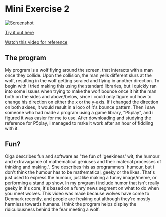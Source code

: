 

# Mini Exercise 2
[![Screenshot](https://raw.githubusercontent.com/jduust/mini-ex/master/mini_ex2/screenshot.PNG?raw=true)](https://rawgit.com/jduust/mini-ex/master/mini_ex2/index.html)

[Try it out here](https://rawgit.com/jduust/mini-ex/master/mini_ex2/index.html)

<a href="http://nyheder.tv2.dk/video/dU1tODc1TGtpVnNobHlRNVFra1BmV1gycjVvZzZZemU" target="_blank">Watch this video for reference</a>

## The program
My program is a wolf flying around the screen, that interacts with a man once they collide. Upon the collision, the man yells different slurs at the wolf, resulting in the wolf getting scrared and flying in another direction. To begin with i tried making this using the standard libraries, but i quickly ran into some issues when trying to make the wolf bounce once it hit the man both on the sides and above/below, since i could only figure out how to change his direction on either the x or the y-axis. If i changed the direction on both axises, it would result in a loop of it's bounce pattern. Then i saw someone who had made a program using a game library, "P5play", and i figured it was easier for me to use. After downloading and studying the reference for P5play, i managed to make it work after an hour of fiddling with it. 

## Fun?
Olga describes fun and software as "the fun of 'geekiness' wit, the humour and extravagance of mathematical geniuses and their material processes of thinking and making.". She describes this as programmers' humour, but i don't think the humour has to be mathematical, geeky or the likes. That's just used to express the humour, just like making a funny image/meme, or performing a stand up show. In my program i include humor that isn't really geeky in it's core, it's based on a funny news segment on what to do when you meet wolves. This video was made because wolves have come to Denmark recently, and people are freaking out although they're mostly harmless towards humans. I think the program helps display the ridiculousness behind the fear meeting a wolf. 
